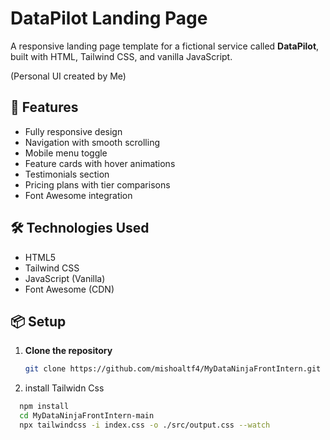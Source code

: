 # DataPilot Landing Page

A responsive landing page template for a fictional service called **DataPilot**, built with HTML, Tailwind CSS, and vanilla JavaScript.

(Personal UI created by Me) 

## 🚀 Features

- Fully responsive design
- Navigation with smooth scrolling
- Mobile menu toggle
- Feature cards with hover animations
- Testimonials section
- Pricing plans with tier comparisons
- Font Awesome integration

## 🛠️ Technologies Used

- HTML5
- Tailwind CSS
- JavaScript (Vanilla)
- Font Awesome (CDN)


## 📦 Setup

1. **Clone the repository**  
   ```bash
   git clone https://github.com/mishoaltf4/MyDataNinjaFrontIntern.git
2. install Tailwidn Css

```bash
  npm install
  cd MyDataNinjaFrontIntern-main
  npx tailwindcss -i index.css -o ./src/output.css --watch
